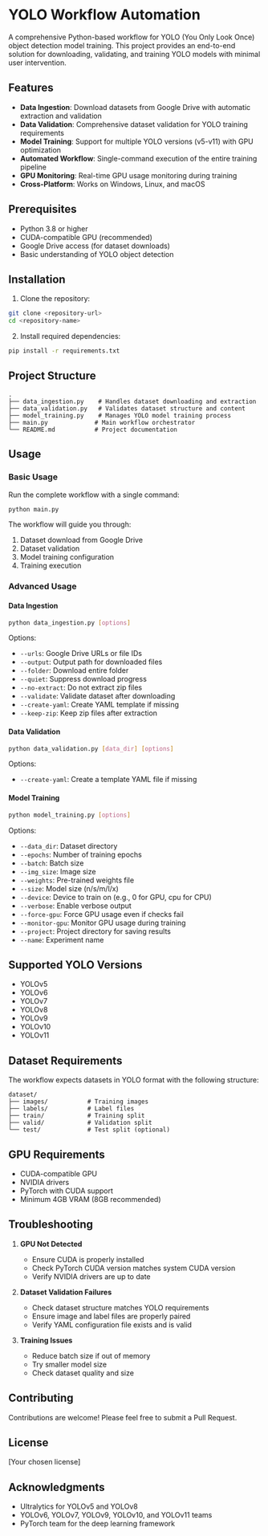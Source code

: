 # YOLO Workflow Automation

A comprehensive Python-based workflow for YOLO (You Only Look Once) object detection model training. This project provides an end-to-end solution for downloading, validating, and training YOLO models with minimal user intervention.

## Features

- **Data Ingestion**: Download datasets from Google Drive with automatic extraction and validation
- **Data Validation**: Comprehensive dataset validation for YOLO training requirements
- **Model Training**: Support for multiple YOLO versions (v5-v11) with GPU optimization
- **Automated Workflow**: Single-command execution of the entire training pipeline
- **GPU Monitoring**: Real-time GPU usage monitoring during training
- **Cross-Platform**: Works on Windows, Linux, and macOS

## Prerequisites

- Python 3.8 or higher
- CUDA-compatible GPU (recommended)
- Google Drive access (for dataset downloads)
- Basic understanding of YOLO object detection

## Installation

1. Clone the repository:
```bash
git clone <repository-url>
cd <repository-name>
```

2. Install required dependencies:
```bash
pip install -r requirements.txt
```

## Project Structure

```
.
├── data_ingestion.py    # Handles dataset downloading and extraction
├── data_validation.py   # Validates dataset structure and content
├── model_training.py    # Manages YOLO model training process
├── main.py             # Main workflow orchestrator
└── README.md           # Project documentation
```

## Usage

### Basic Usage

Run the complete workflow with a single command:
```bash
python main.py
```

The workflow will guide you through:
1. Dataset download from Google Drive
2. Dataset validation
3. Model training configuration
4. Training execution

### Advanced Usage

#### Data Ingestion
```bash
python data_ingestion.py [options]
```

Options:
- `--urls`: Google Drive URLs or file IDs
- `--output`: Output path for downloaded files
- `--folder`: Download entire folder
- `--quiet`: Suppress download progress
- `--no-extract`: Do not extract zip files
- `--validate`: Validate dataset after downloading
- `--create-yaml`: Create YAML template if missing
- `--keep-zip`: Keep zip files after extraction

#### Data Validation
```bash
python data_validation.py [data_dir] [options]
```

Options:
- `--create-yaml`: Create a template YAML file if missing

#### Model Training
```bash
python model_training.py [options]
```

Options:
- `--data_dir`: Dataset directory
- `--epochs`: Number of training epochs
- `--batch`: Batch size
- `--img_size`: Image size
- `--weights`: Pre-trained weights file
- `--size`: Model size (n/s/m/l/x)
- `--device`: Device to train on (e.g., 0 for GPU, cpu for CPU)
- `--verbose`: Enable verbose output
- `--force-gpu`: Force GPU usage even if checks fail
- `--monitor-gpu`: Monitor GPU usage during training
- `--project`: Project directory for saving results
- `--name`: Experiment name

## Supported YOLO Versions

- YOLOv5
- YOLOv6
- YOLOv7
- YOLOv8
- YOLOv9
- YOLOv10
- YOLOv11

## Dataset Requirements

The workflow expects datasets in YOLO format with the following structure:
```
dataset/
├── images/           # Training images
├── labels/           # Label files
├── train/            # Training split
├── valid/            # Validation split
└── test/             # Test split (optional)
```

## GPU Requirements

- CUDA-compatible GPU
- NVIDIA drivers
- PyTorch with CUDA support
- Minimum 4GB VRAM (8GB recommended)

## Troubleshooting

1. **GPU Not Detected**
   - Ensure CUDA is properly installed
   - Check PyTorch CUDA version matches system CUDA version
   - Verify NVIDIA drivers are up to date

2. **Dataset Validation Failures**
   - Check dataset structure matches YOLO requirements
   - Ensure image and label files are properly paired
   - Verify YAML configuration file exists and is valid

3. **Training Issues**
   - Reduce batch size if out of memory
   - Try smaller model size
   - Check dataset quality and size

## Contributing

Contributions are welcome! Please feel free to submit a Pull Request.

## License

[Your chosen license]

## Acknowledgments

- Ultralytics for YOLOv5 and YOLOv8
- YOLOv6, YOLOv7, YOLOv9, YOLOv10, and YOLOv11 teams
- PyTorch team for the deep learning framework
